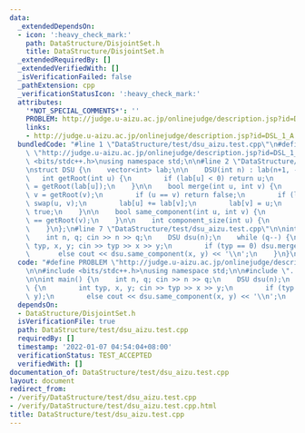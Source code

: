 ```yaml
---
data:
  _extendedDependsOn:
  - icon: ':heavy_check_mark:'
    path: DataStructure/DisjointSet.h
    title: DataStructure/DisjointSet.h
  _extendedRequiredBy: []
  _extendedVerifiedWith: []
  _isVerificationFailed: false
  _pathExtension: cpp
  _verificationStatusIcon: ':heavy_check_mark:'
  attributes:
    '*NOT_SPECIAL_COMMENTS*': ''
    PROBLEM: http://judge.u-aizu.ac.jp/onlinejudge/description.jsp?id=DSL_1_A
    links:
    - http://judge.u-aizu.ac.jp/onlinejudge/description.jsp?id=DSL_1_A
  bundledCode: "#line 1 \"DataStructure/test/dsu_aizu.test.cpp\"\n#define PROBLEM\
    \ \"http://judge.u-aizu.ac.jp/onlinejudge/description.jsp?id=DSL_1_A\"\n\n#include\
    \ <bits/stdc++.h>\nusing namespace std;\n\n#line 2 \"DataStructure/DisjointSet.h\"\
    \nstruct DSU {\n    vector<int> lab;\n\n    DSU(int n) : lab(n+1, -1) {}\n\n \
    \   int getRoot(int u) {\n        if (lab[u] < 0) return u;\n        return lab[u]\
    \ = getRoot(lab[u]);\n    }\n\n    bool merge(int u, int v) {\n        u = getRoot(u);\
    \ v = getRoot(v);\n        if (u == v) return false;\n        if (lab[u] > lab[v])\
    \ swap(u, v);\n        lab[u] += lab[v];\n        lab[v] = u;\n        return\
    \ true;\n    }\n\n    bool same_component(int u, int v) {\n        return getRoot(u)\
    \ == getRoot(v);\n    }\n\n    int component_size(int u) {\n        return -lab[getRoot(u)];\n\
    \    }\n};\n#line 7 \"DataStructure/test/dsu_aizu.test.cpp\"\n\nint main() {\n\
    \    int n, q; cin >> n >> q;\n    DSU dsu(n);\n    while (q--) {\n        int\
    \ typ, x, y; cin >> typ >> x >> y;\n        if (typ == 0) dsu.merge(x, y);\n \
    \       else cout << dsu.same_component(x, y) << '\\n';\n    }\n}\n"
  code: "#define PROBLEM \"http://judge.u-aizu.ac.jp/onlinejudge/description.jsp?id=DSL_1_A\"\
    \n\n#include <bits/stdc++.h>\nusing namespace std;\n\n#include \"../DisjointSet.h\"\
    \n\nint main() {\n    int n, q; cin >> n >> q;\n    DSU dsu(n);\n    while (q--)\
    \ {\n        int typ, x, y; cin >> typ >> x >> y;\n        if (typ == 0) dsu.merge(x,\
    \ y);\n        else cout << dsu.same_component(x, y) << '\\n';\n    }\n}\n"
  dependsOn:
  - DataStructure/DisjointSet.h
  isVerificationFile: true
  path: DataStructure/test/dsu_aizu.test.cpp
  requiredBy: []
  timestamp: '2022-01-07 04:54:04+08:00'
  verificationStatus: TEST_ACCEPTED
  verifiedWith: []
documentation_of: DataStructure/test/dsu_aizu.test.cpp
layout: document
redirect_from:
- /verify/DataStructure/test/dsu_aizu.test.cpp
- /verify/DataStructure/test/dsu_aizu.test.cpp.html
title: DataStructure/test/dsu_aizu.test.cpp
---
```

